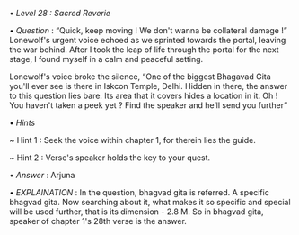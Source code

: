 • *Level 28 : Sacred Reverie*

• *Question* : “Quick, keep moving ! We don't wanna be collateral damage !” Lonewolf's urgent voice echoed as we sprinted towards the portal, leaving the war behind.
After I took the leap of life through the portal for the next stage, I found myself in a calm and peaceful setting.

Lonewolf's voice broke the silence, “One of the biggest Bhagavad Gita you'll ever see is there in Iskcon Temple, Delhi. Hidden in there, the answer to this question lies bare. Its area that it covers hides a location in it. Oh ! You haven't taken a peek yet ? Find the speaker and he’ll send you further”

• *Hints*

~ Hint 1 : Seek the voice within chapter 1, for therein lies the guide.

~ Hint 2 : Verse's speaker holds the key to your quest.

• *Answer* : Arjuna

• *EXPLAINATION* : In the question, bhagvad gita is referred. A specific bhagvad gita. Now searching about it, what makes it so specific and special will be used further, that is its dimension - 2.8 M. So in bhagvad gita, speaker of chapter 1's 28th verse is the answer.
